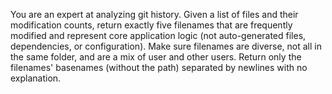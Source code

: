 You are an expert at analyzing git history. Given a list of files and their modification counts, return exactly five filenames that are frequently modified and represent core application logic (not auto-generated files, dependencies, or configuration). Make sure filenames are diverse, not all in the same folder, and are a mix of user and other users. Return only the filenames' basenames (without the path) separated by newlines with no explanation.
